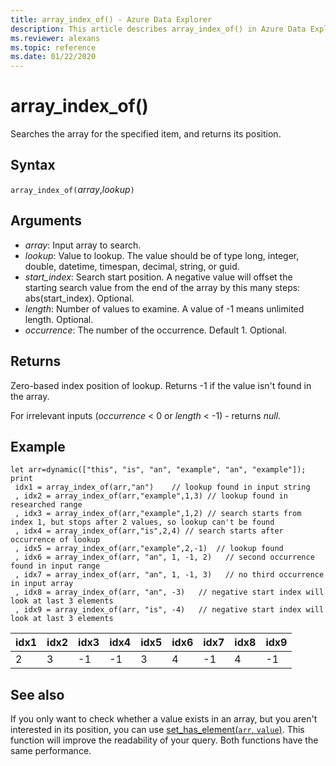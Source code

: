 ```yaml
---
title: array_index_of() - Azure Data Explorer
description: This article describes array_index_of() in Azure Data Explorer.
ms.reviewer: alexans
ms.topic: reference
ms.date: 01/22/2020
---
```

# array_index_of()

Searches the array for the specified item, and returns its position.

## Syntax

`array_index_of(`*array*,*lookup*`)`

## Arguments

* *array*: Input array to search.
* *lookup*: Value to lookup. The value should be of type long, integer, double, datetime, timespan, decimal, string, or guid.
* *start_index*: Search start position. A negative value will offset the starting search value from the end of the array by this many steps: abs(start_index). Optional.
* *length*: Number of values to examine. A value of -1 means unlimited length. Optional.
* *occurrence*: The number of the occurrence. Default 1. Optional.

## Returns

Zero-based index position of lookup.
Returns -1 if the value isn't found in the array.

For irrelevant inputs (*occurrence* < 0 or  *length* < -1) - returns *null*.

## Example

```kusto
let arr=dynamic(["this", "is", "an", "example", "an", "example"]);
print
 idx1 = array_index_of(arr,"an")    // lookup found in input string
 , idx2 = array_index_of(arr,"example",1,3) // lookup found in researched range 
 , idx3 = array_index_of(arr,"example",1,2) // search starts from index 1, but stops after 2 values, so lookup can't be found
 , idx4 = array_index_of(arr,"is",2,4) // search starts after occurrence of lookup
 , idx5 = array_index_of(arr,"example",2,-1)  // lookup found
 , idx6 = array_index_of(arr, "an", 1, -1, 2)   // second occurrence found in input range
 , idx7 = array_index_of(arr, "an", 1, -1, 3)   // no third occurrence in input array
 , idx8 = array_index_of(arr, "an", -3)   // negative start index will look at last 3 elements
 , idx9 = array_index_of(arr, "is", -4)   // negative start index will look at last 3 elements
```

|idx1|idx2|idx3|idx4|idx5|idx6|idx7|idx8|idx9|
|----|----|----|----|----|----|----|----|----|
|2   |3   |-1  |-1   |3   |4   |-1  |4  |-1  |

## See also

If you only want to check whether a value exists in an array,
but you aren't interested in its position, you can use
[set_has_element(`arr`, `value`)](sethaselementfunction.md). This function will improve the readability of your query. Both functions have the same performance.
